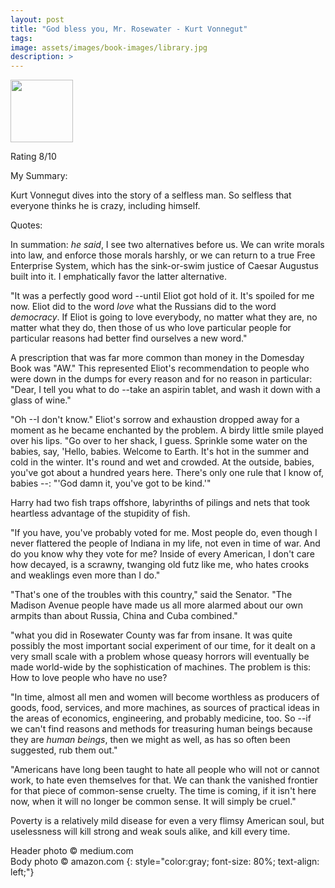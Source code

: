 ```yaml
---
layout: post
title: "God bless you, Mr. Rosewater - Kurt Vonnegut"
tags:
image: assets/images/book-images/library.jpg
description: >
---
```


<img src=" https://images-na.ssl-images-amazon.com/images/I/41IYD+XAvGL._AC_US218_.jpg" width="100">

Rating 8/10

My Summary:

Kurt Vonnegut dives into the story of a selfless man. So selfless that everyone thinks he is crazy, including himself. 

Quotes:

In summation: _he said_, I see two alternatives before us. We can write morals into law, and enforce those morals harshly, or we can return to a true Free Enterprise System, which has the sink-or-swim justice of Caesar Augustus built into it. I emphatically favor the latter alternative.

"It was a perfectly good word --until Eliot got hold of it. It's spoiled for me now. Eliot did to the word _love_ what the Russians did to the word _democracy_. If Eliot is going to love everybody, no matter what they are, no matter what they do, then those of us who love particular people for particular reasons had better find ourselves a new word."

A prescription that was far more common than money in the Domesday Book was "AW." This represented Eliot's recommendation to people who were down in the dumps for every reason and for no reason in particular: "Dear, I tell you what to do --take an aspirin tablet, and wash it down with a glass of wine."

"Oh --I don't know." Eliot's sorrow and exhaustion dropped away for a moment as he became enchanted by the problem. A birdy little smile played over his lips. "Go over to her shack, I guess. Sprinkle some water on the babies, say, 'Hello, babies. Welcome to Earth. It's hot in the summer and cold in the winter. It's round and wet and crowded. At the outside, babies, you've got about a hundred years here. There's only one rule that I know of, babies --: "'God damn it, you've got to be kind.'"

Harry had two fish traps offshore, labyrinths of pilings and nets that took heartless advantage of the stupidity of fish.

"If you have, you've probably voted for me. Most people do, even though I never flattered the people of Indiana in my life, not even in time of war. And do you know why they vote for me? Inside of every American, I don't care how decayed, is a scrawny, twanging old futz like me, who hates crooks and weaklings even more than I do."

"That's one of the troubles with this country," said the Senator. "The Madison Avenue people have made us all more alarmed about our own armpits than about Russia, China and Cuba combined."

"what you did in Rosewater County was far from insane. It was quite possibly the most important social experiment of our time, for it dealt on a very small scale with a problem whose queasy horrors will eventually be made world-wide by the sophistication of machines. The problem is this: How to love people who have no use?

"In time, almost all men and women will become worthless as producers of goods, food, services, and more machines, as sources of practical ideas in the areas of economics, engineering, and probably medicine, too. So --if we can't find reasons and methods for treasuring human beings because they are _human beings_, then we might as well, as has so often been suggested, rub them out."

"Americans have long been taught to hate all people who will not or cannot work, to hate even themselves for that. We can thank the vanished frontier for that piece of common-sense cruelty. The time is coming, if it isn't here now, when it will no longer be common sense. It will simply be cruel."

Poverty is a relatively mild disease for even a very flimsy American soul, but uselessness will kill strong and weak souls alike, and kill every time.

Header photo &copy; medium.com<br>
Body photo &copy; amazon.com
{: style="color:gray; font-size: 80%; text-align: left;"}
